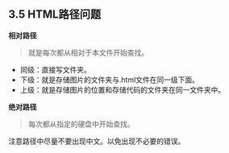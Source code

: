 ## 3.5 HTML路径问题

**相对路径**
> 就是每次都从相对于本文件开始查找。

  - 同级：直接写文件夹。
  - 下级：就是存储图片的文件夹与.html文件在同一级下面。
  - 上级：就是存储图片的位置和存储代码的文件夹在同一文件夹中。

**绝对路径**
> 每次都从指定的硬盘中开始查找。

注意路径中尽量不要出现中文。以免出现不必要的错误。